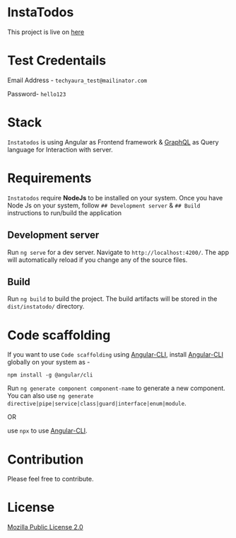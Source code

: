 # InstaTodos

This project is live on [here](https://instatodos.com)

# Test Credentails
Email Address - `techyaura_test@mailinator.com`

Password- `hello123`

# Stack

`Instatodos` is using Angular as Frontend framework & [GraphQL](https://graphql.org/) as Query language for Interaction with server.

# Requirements
`Instatodos` require **NodeJs** to be installed on your system. Once you have Node Js on your system, follow `## Development server` & `## Build` instructions to run/build the application

## Development server

Run `ng serve` for a dev server. Navigate to `http://localhost:4200/`. The app will automatically reload if you change any of the source files.

## Build

Run `ng build` to build the project. The build artifacts will be stored in the `dist/instatodo/` directory.


# Code scaffolding

If you want to use `Code scaffolding` using [Angular-CLI](https://cli.angular.io/), install [Angular-CLI](https://cli.angular.io/) globally on your system as -

`npm install -g @angular/cli`

Run `ng generate component component-name` to generate a new component. You can also use `ng generate directive|pipe|service|class|guard|interface|enum|module`.

OR 

use `npx` to use [Angular-CLI](https://cli.angular.io/).

# Contribution
Please feel free to contribute.

# License
[Mozilla Public License 2.0](https://github.com/techyaura/instatodos-ui/blob/master/LICENSE)
